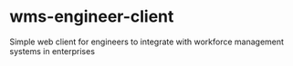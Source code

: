 wms-engineer-client
==================

Simple web client for engineers to integrate with workforce management systems in enterprises